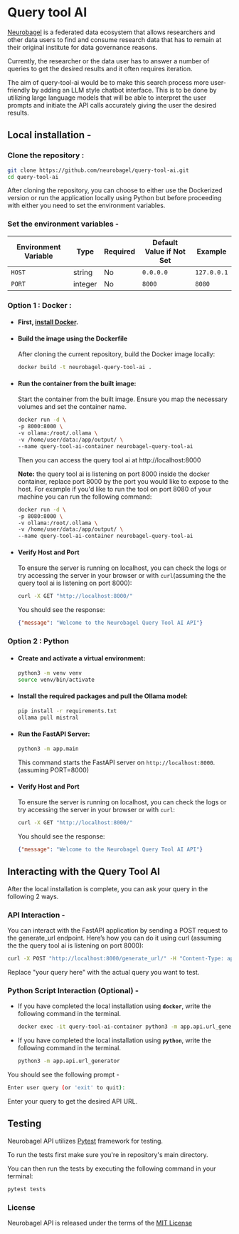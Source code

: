 # Query tool AI 

[Neurobagel](https://www.neurobagel.org/) is a federated data ecosystem that allows researchers and other data users to find and consume research data that has to remain at their original institute for data governance reasons. 

Currently, the researcher or the data user has to answer a number of queries to get the desired results and it often requires iteration. 

The aim of query-tool-ai would be to make this search process more user-friendly by adding an LLM style chatbot interface. This is to be done by utilizing large language models that will be able to interpret the user prompts and initiate the API calls accurately giving the user the desired results.

## Local installation - 
  ### Clone the repository :
  ```bash
  git clone https://github.com/neurobagel/query-tool-ai.git
  cd query-tool-ai
  ```
  
  After cloning the repository, you can choose to either use the Dockerized version or run the application locally using Python but before proceeding with either you need to set the environment variables.

  ### Set the environment variables - 
   | Environment Variable   | Type    | Required                                 | Default Value if Not Set | Example                                                   |
   | ---------------------- | ------- | ---------------------------------------- | ------------------------ | --------------------------------------------------------- |
   | `HOST`                 | string  | No                                       | `0.0.0.0`                | `127.0.0.1`                                               |
   | `PORT`                 | integer | No                                       | `8000`                   | `8080`                                                    |

  ### Option 1 : Docker :
  - #### First, [install Docker](https://docs.docker.com/get-docker/).
  - #### Build the image using the Dockerfile
    After cloning the current repository, build the Docker image locally:
    ```bash
    docker build -t neurobagel-query-tool-ai .
    ```
  - #### Run the container from the built image:
    Start the container from the built image. Ensure you map the necessary volumes and set the container name.
    ```bash
    docker run -d \
    -p 8000:8000 \
    -v ollama:/root/.ollama \
    -v /home/user/data:/app/output/ \
    --name query-tool-ai-container neurobagel-query-tool-ai
    ```

    Then you can access the query tool ai at http://localhost:8000

    **Note:** the query tool ai is listening on port 8000 inside the docker container, replace port 8000 by the port you would like to expose to the host. For example if you'd like to run the tool on port 8080 of your machine you can run the following command:
    ```bash
    docker run -d \
    -p 8080:8000 \
    -v ollama:/root/.ollama \
    -v /home/user/data:/app/output/ \
    --name query-tool-ai-container neurobagel-query-tool-ai
    ```


  - #### Verify Host and Port
    To ensure the server is running on localhost, you can check the logs or try accessing the server in your browser or with `curl`(assuming the the query tool ai is listening on port 8000):
    ```bash
    curl -X GET "http://localhost:8000/"
    ```
    You should see the response:
    ```json
    {"message": "Welcome to the Neurobagel Query Tool AI API"}
    ``` 

### Option 2 : Python
- #### Create and activate a virtual environment:
   ```bash
   python3 -m venv venv
   source venv/bin/activate
   ```
- #### Install the required packages and pull the Ollama model:
   ```bash
   pip install -r requirements.txt
   ollama pull mistral
   ```

- #### Run the FastAPI Server:
  ```bash
  python3 -m app.main
  ```
  This command starts the FastAPI server on `http://localhost:8000`. (assuming PORT=8000)

- #### Verify Host and Port
  To ensure the server is running on localhost, you can check the logs or try accessing the server in your browser or with `curl`:
  ```bash
  curl -X GET "http://localhost:8000/" 
  ```
  You should see the response:
  ```json
  {"message": "Welcome to the Neurobagel Query Tool AI API"}
  ```
 
## Interacting with the Query Tool AI 
After the local installation is complete, you can ask your query in the following 2 ways.

### API Interaction - 
  You can interact with the FastAPI application by sending a POST request to the generate_url endpoint. Here’s how you can do it using curl (assuming the the query tool ai is listening on port 8000):
  ```bash
  curl -X POST "http://localhost:8000/generate_url/" -H "Content-Type: application/json" -d '{"query": "your query here"}'
  ```
  Replace "your query here" with the actual query you want to test.

### Python Script Interaction (Optional) -
  - If you have completed the local installation using **`docker`**, write the following command in the terminal.
    ```bash
    docker exec -it query-tool-ai-container python3 -m app.api.url_generator
    ```

  - If you have completed the local installation using **`python`**, write the following command in the terminal.
    ```bash
    python3 -m app.api.url_generator
    ```

  You should see the following prompt - 

  ```bash
  Enter user query (or 'exit' to quit): 
  ```

  Enter your query to get the desired API URL.


## Testing

Neurobagel API utilizes [Pytest](https://docs.pytest.org/en/7.2.x/) framework for testing.

To run the tests first make sure you're in repository's main directory.

You can then run the tests by executing the following command in your terminal:

```bash
pytest tests
```

### License

Neurobagel API is released under the terms of the [MIT License](LICENSE)








